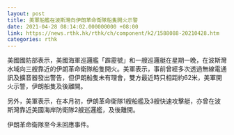 ```yaml
---
layout: post
title: 美軍船艦在波斯灣向伊朗革命衛隊船隻開火示警
date: 2021-04-28 08:14:02.000000000 +08:00
link: https://news.rthk.hk/rthk/ch/component/k2/1588088-20210428.htm
categories: rthk
---
```


美國國防部表示，美國海軍巡邏艦「霹靂號」和一艘巡邏艇在星期一晚，在波斯灣水域向三艘靠近的伊朗革命衛隊船隻開火。美軍表示，事前曾經多次透過無線電通訊及擴音器發出警告，但伊朗船隻未有理會，雙方最近時只相距約62米，美軍開火示警，伊朗船隻及後離開。

另外，美軍表示，在本月初，伊朗革命衛隊1艘船艦及3艘快速攻擊艇，亦曾在波斯灣靠近美國海岸防衛隊2艘巡邏艦，及後離開。

伊朗革命衛隊至今未回應事件。
